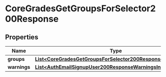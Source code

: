 

# CoreGradesGetGroupsForSelector200Response


## Properties

| Name | Type | Description | Notes |
|------------ | ------------- | ------------- | -------------|
|**groups** | [**List&lt;CoreGradesGetGroupsForSelector200ResponseGroupsInner&gt;**](CoreGradesGetGroupsForSelector200ResponseGroupsInner.md) |  |  |
|**warnings** | [**List&lt;AuthEmailSignupUser200ResponseWarningsInner&gt;**](AuthEmailSignupUser200ResponseWarningsInner.md) |  |  [optional] |



